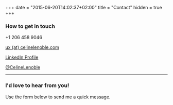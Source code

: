 +++
date = "2015-06-20T14:02:37+02:00"
title = "Contact"
hidden = true
+++

### How to get in touch

<i class="fa fa-mobile"></i>  +1 206 458 9046 

<i class="fa fa-envelope"></i> <a href="mailto:ux(at)celinelenoble.com"> ux (at) celinelenoble.com </a>

<i class="fa fa-linkedin"></i> <a href="https://linkedin.com/in/celinelenoble">LinkedIn Profile</a> 

<i class="fa fa-twitter"></i> <a href="https://twitter.com/CelineLenoble">@CelineLenoble</a>


--------

### I'd love to hear from you!

Use the form below to send me a quick message.


